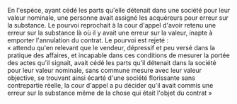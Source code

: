 En l'espèce, ayant cédé les parts qu'elle détenait dans une société pour leur valeur nominale, une personne avait assigné les acquéreurs pour erreur sur la substance. Le pourvoi reprochait à la cour d'appel d'avoir retenu une erreur sur la substance là où il y avait une erreur sur la valeur, inapte à emporter l'annulation du contrat. Le pourvoi est rejeté :  
« attendu qu'en relevant que le vendeur, dépressif et peu versé dans la pratique des affaires, et incapable dans ces conditions de mesurer la portée des actes qu'il signait, avait cédé les parts qu'il détenait dans la société pour leur valeur nominale, sans commune mesure avec leur valeur objective, se trouvant ainsi écarté d'une société florissante sans contrepartie réelle, la cour d'appel a pu décider qu'il avait commis une erreur sur la substance même de la chose qui était l'objet du contrat »